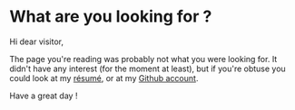 # What are you looking for ?

Hi dear visitor,

The page you're reading was probably not what you were looking for. It didn't have any interest (for the moment at least), but if you're obtuse you could look at my [résumé](/cv.html), or at my [Github account](https://github.com/t0b1nux).

Have a great day !
